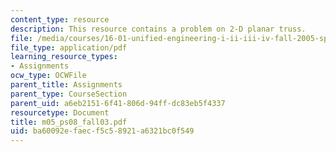 ```yaml
---
content_type: resource
description: This resource contains a problem on 2-D planar truss.
file: /media/courses/16-01-unified-engineering-i-ii-iii-iv-fall-2005-spring-2006/ba60092efaecf5c58921a6321bc0f549_m05_ps08_fall03.pdf
file_type: application/pdf
learning_resource_types:
- Assignments
ocw_type: OCWFile
parent_title: Assignments
parent_type: CourseSection
parent_uid: a6eb2151-6f41-806d-94ff-dc83eb5f4337
resourcetype: Document
title: m05_ps08_fall03.pdf
uid: ba60092e-faec-f5c5-8921-a6321bc0f549
---
```

